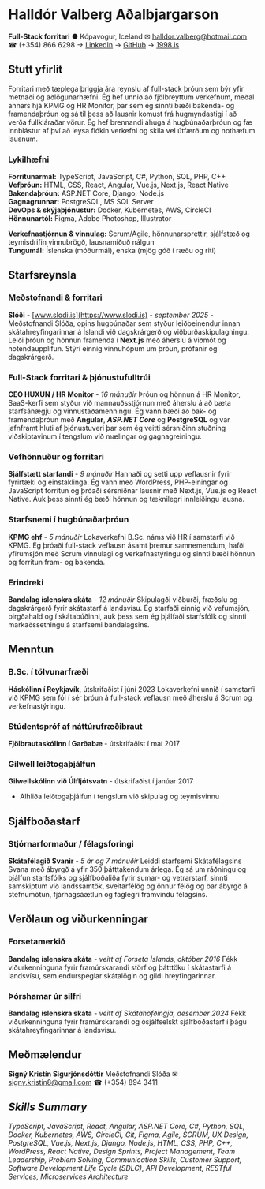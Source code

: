 # Halldór Valberg Aðalbjargarson

**Full-Stack forritari**
● Kópavogur, Iceland
✉ <halldor.valberg@hotmail.com>
☎ (+354) 866 6298
→ [LinkedIn](https://www.linkedin.com/in/halldor-valberg/) → [GitHub](https://github.com/halldorvalberg) → [1998.is](https://1998.is)

## Stutt yfirlit

Forritari með tæplega þriggja ára reynslu af full-stack þróun sem býr yfir metnaði og aðlögunarhæfni. Ég hef unnið að fjölbreyttum verkefnum, meðal annars hjá KPMG og HR Monitor, þar sem ég sinnti bæði bakenda- og framendaþróun og sá til þess að lausnir komust frá hugmyndastigi í að verða fullkláraðar vörur. Ég hef brennandi áhuga á hugbúnaðarþróun og fæ innblástur af því að leysa flókin verkefni og skila vel útfærðum og nothæfum lausnum.

### Lykilhæfni

**Forritunarmál:** TypeScript, JavaScript, C#, Python, SQL, PHP, C++  
**Vefþróun:** HTML, CSS, React, Angular, Vue.js, Next.js, React Native  
**Bakendaþróun:** ASP.NET Core, Django, Node.js  
**Gagnagrunnar:** PostgreSQL, MS SQL Server  
**DevOps & skýjaþjónustur:** Docker, Kubernetes, AWS, CircleCI  
**Hönnunartól:** Figma, Adobe Photoshop, Illustrator  

**Verkefnastjórnun & vinnulag:** Scrum/Agile, hönnunarsprettir, sjálfstæð og teymisdrifin vinnubrögð, lausnamiðuð nálgun  
**Tungumál:** Íslenska (móðurmál), enska (mjög góð í ræðu og riti)  

## Starfsreynsla

### Meðstofnandi & forritari

**Slóði** - [www.slodi.is](https://www.slodi.is) - *september 2025 -*
Meðstofnandi Slóða, opins hugbúnaðar sem styður leiðbeinendur innan skátahreyfingarinnar á Íslandi við dagskrárgerð og viðburðaskipulagningu. Leiði þróun og hönnun framenda í **Next.js** með áherslu á viðmót og notendaupplifun. Stýri einnig vinnuhópum um þróun, prófanir og dagskrárgerð.

### Full-Stack forritari & þjónustufulltrúi

**CEO HUXUN / HR Monitor** - *16 mánuðir*
Þróun og hönnun á HR Monitor, SaaS-kerfi sem styður við mannauðsstjórnun með áherslu á að bæta starfsánægju og vinnustaðamenningu. Ég vann bæði að bak- og framendaþróun með **Angular**, ***ASP.NET Core*** og **PostgreSQL** og var jafnframt hluti af þjónustuveri þar sem ég veitti sérsniðinn stuðning viðskiptavinum í tengslum við mælingar og gagnagreiningu.

### Vefhönnuður og forritari

**Sjálfstætt starfandi** - *9 mánuðir*
Hannaði og setti upp veflausnir fyrir fyrirtæki og einstaklinga. Ég vann með WordPress, PHP-einingar og JavaScript forritun og þróaði sérsniðnar lausnir með Next.js, Vue.js og React Native. Auk þess sinnti ég bæði hönnun og tæknilegri innleiðingu lausna.

### Starfsnemi í hugbúnaðarþróun

**KPMG ehf** - *5 mánuðir*
Lokaverkefni B.Sc. náms við HR í samstarfi við KPMG. Ég þróaði full-stack veflausn ásamt þremur samnemendum, hafði yfirumsjón með Scrum vinnulagi og verkefnastýringu og sinnti bæði hönnun og forritun fram- og bakenda.

### Erindreki

**Bandalag íslenskra skáta** - *12 mánuðir*
Skipulagði viðburði, fræðslu og dagskrárgerð fyrir skátastarf á landsvísu. Ég starfaði einnig við vefumsjón, birgðahald og í skátabúðinni, auk þess sem ég þjálfaði starfsfólk og sinnti markaðssetningu á starfsemi bandalagsins.
<div style="page-break-before: always;"></div>

## Menntun

### B.Sc. í tölvunarfræði

**Háskólinn í Reykjavík**, útskrifaðist í júní 2023
Lokaverkefni unnið í samstarfi við KPMG sem fól í sér þróun á full-stack veflausn með áherslu á Scrum og verkefnastýringu.

### Stúdentspróf af náttúrufræðibraut

**Fjölbrautaskólinn í Garðabæ** - útskrifaðist í maí 2017

### Gilwell leiðtogaþjálfun

**Gilwellskólinn við Úlfljótsvatn** - útskrifaðist í janúar 2017

- Alhliða leiðtogaþjálfun í tengslum við skipulag og teymisvinnu

## Sjálfboðastarf

### Stjórnarformaður / félagsforingi

**Skátafélagið Svanir** - *5 ár og 7 mánuðir*
Leiddi starfsemi Skátafélagsins Svana með ábyrgð á yfir 350 þátttakendum árlega. Ég sá um ráðningu og þjálfun starfsfólks og sjálfboðaliða fyrir sumar- og vetrarstarf, sinnti samskiptum við landssamtök, sveitarfélög og önnur félög og bar ábyrgð á stefnumótun, fjárhagsáætlun og faglegri framvindu félagsins.

## Verðlaun og viðurkenningar

### Forsetamerkið

**Bandalag íslenskra skáta** - *veitt af Forseta Íslands, október 2016*
Fékk viðurkenninguna fyrir framúrskarandi störf og þátttöku í skátastarfi á landsvísu, sem endurspeglar skátalögin og gildi hreyfingarinnar.

### Þórshamar úr silfri

**Bandalag íslenskra skáta** - *veitt af Skátahöfðingja, desember 2024*
Fékk viðurkenninguna fyrir framúrskarandi og ósjálfselskt sjálfboðastarf í þágu skátahreyfingarinnar á landsvísu.

## Meðmælendur

**Signý Kristín Sigurjónsdóttir**
Meðstofnandi Slóða
✉ <signy.kristin8@gmail.com>
☎ (+354) 894 3411

## *Skills Summary*

*TypeScript, JavaScript, React, Angular, ASP.NET Core, C#, Python, SQL, Docker, Kubernetes, AWS, CircleCI, Git, Figma, Agile, SCRUM, UX Design, PostgreSQL, Vue.js, Next.js, Django, Node.js, HTML, CSS, PHP, C++, WordPress, React Native, Design Sprints, Project Management, Team Leadership, Problem Solving, Communication Skills, Customer Support, Software Development Life Cycle (SDLC), API Development, RESTful Services, Microservices Architecture*
